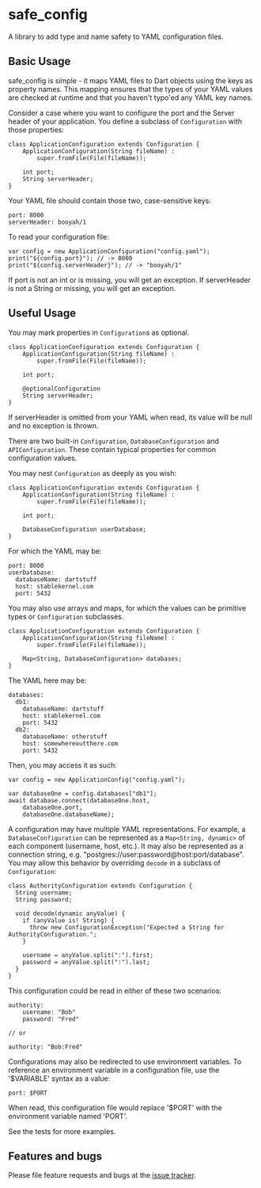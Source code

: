 # safe_config

A library to add type and name safety to YAML configuration files.

## Basic Usage

safe_config is simple - it maps YAML files to Dart objects using the keys as property names. 
This mapping ensures that the types of your YAML values are checked at runtime and that 
you haven't typo'ed any YAML key names.

Consider a case where you want to configure the port and the Server header of your application.
You define a subclass of `Configuration` with those properties:

```
class ApplicationConfiguration extends Configuration {
 	ApplicationConfiguration(String fileName) : 
 		super.fromFile(File(fileName));
	
	int port;
	String serverHeader;
}
```

Your YAML file should contain those two, case-sensitive keys:

```
port: 8000
serverHeader: booyah/1
```

To read your configuration file:

```
var config = new ApplicationConfiguration("config.yaml");
print("${config.port}"); // -> 8000
print("${config.serverHeader}"); // -> "booyah/1"
```

If port is not an int or is missing, you will get an exception. 
If serverHeader is not a String or missing, you will get an exception.

## Useful Usage

You may mark properties in `Configuration`s as optional.
```
class ApplicationConfiguration extends Configuration {
 	ApplicationConfiguration(String fileName) : 
 		super.fromFile(File(fileName));
	
	int port;
	
	@optionalConfiguration
	String serverHeader;
}
```

If serverHeader is omitted from your YAML when read, its value will be null and no exception is thrown.

There are two built-in `Configuration`, `DatabaseConfiguration` and `APIConfiguration`. These contain
typical properties for common configuration values.

You may nest `Configuration` as deeply as you wish:

```
class ApplicationConfiguration extends Configuration {
 	ApplicationConfiguration(String fileName) : 
 		super.fromFile(File(fileName));
	
	int port;
	
	DatabaseConfiguration userDatabase;
}
```

For which the YAML may be:
```
port: 8000
userDatabase:
  databaseName: dartstuff
  host: stablekernel.com
  port: 5432
```

You may also use arrays and maps, for which the values can be primitive types or `Configuration` subclasses.
```
class ApplicationConfiguration extends Configuration {
 	ApplicationConfiguration(String fileName) : 
 		super.fromFile(File(fileName));
		
	Map<String, DatabaseConfiguration> databases;
}
```

The YAML here may be:
```
databases:
  db1:
    databaseName: dartstuff
    host: stablekernel.com
    port: 5432
  db2:
    databaseName: otherstuff
    host: somewhereoutthere.com
    port: 5432
```

Then, you may access it as such:

```
var config = new ApplicationConfig("config.yaml");

var databaseOne = config.databases["db1"];
await database.connect(databaseOne.host, 
	databaseOne.port, 
	databaseOne.databaseName);
```

A configuration may have multiple YAML representations. For example, a `DatabaseConfiguration` can be represented as a `Map<String, dynamic>` of each component (username, host, etc.). It may also be represented as a connection string, e.g. "postgres://user:password@host:port/database". You may allow this behavior by overriding `decode` in a subclass of `Configuration`:

```
class AuthorityConfiguration extends Configuration {
  String username;
  String password;

  void decode(dynamic anyValue) {
    if (anyValue is! String) {
      throw new ConfigurationException("Expected a String for AuthorityConfiguration.";
    }

    username = anyValue.split(":").first;
    password = anyValue.split(":").last;
  }
}
```

This configuration could be read in either of these two scenarios:

```
authority:
    username: "Bob"
    password: "Fred"

// or

authority: "Bob:Fred"
```

Configurations may also be redirected to use environment variables. To reference an environment variable in a configuration file, use the '$VARIABLE' syntax as a value:

```
port: $PORT
```

When read, this configuration file would replace '$PORT' with the environment variable named 'PORT'.

See the tests for more examples.

## Features and bugs

Please file feature requests and bugs at the [issue tracker][tracker].

[tracker]: http://github.com/stablekernel/safe_config/issues
